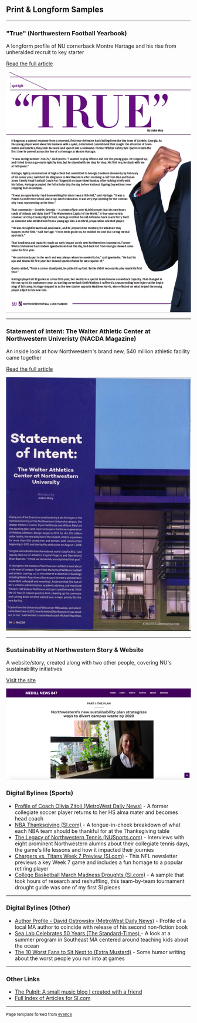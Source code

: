 ## Print & Longform Samples

---

### "True" (Northwestern Football Yearbook)
A longform profile of NU cornerback Montre Hartage and his rise from unheralded recruit to key starter

<p>
  <a href="/pdf/May01.pdf" target="_blank"> Read the full article </a>
  </p>

<img src="images/fullsizeoutput_7cf.jpeg"/>

---

### Statement of Intent: The Walter Athletic Center at Northwestern Univeristy (NACDA Magazine)
An inside look at how Northwestern's brand new, $40 million athletic facility came together 
<p>
  <a href="/pdf/WACsample.pdf" target="_blank"> Read the full article </a>
  </p>

<img src="images/fullsizeoutput_7ce.jpeg"/>

---

### Sustainability at Northwestern Story & Website
A website/story, created along with two other people, covering NU's sustainability initiatives
<p>
<a href="https://www.medillnews847.com/jour320/fall18/final/nutrash/index.html?fbclid=IwAR2vGl_eM6Usv3rIf30LUy13Rb6ILrs5cMPutuburBBpbQ2hqK0-DMOC-5Y" target="_blank"> Visit the site </a>
  </p>

<img src="images/medill-news-screenshot.png"/>



### Digital Bylines (Sports)

<ul>
  <li>
<a href="https://www.metrowestdailynews.com/story/sports/high-school/2020/09/21/familiar-face-millis-high-alum-olivia-zitoli-takes-over-as-head-girls-soccer-coach/42902257/" target="_blank"> Profile of Coach Olivia Zitoli (MetroWest Daily News)</a> 
   - A former collegiate soccer player returns to her HS alma mater and becomes head coach
  </li>
  <li>
<a href="https://www.si.com/nba/2019/11/28/thanksgiving-for-each-team" target="_blank"> NBA Thanksgiving (SI.com)</a>
    - A tongue-in-cheek breakdown of what each NBA team should be thankful for at the Thanksgiving table
  </li>
  <li>
<a href="https://nusports.com/news/2018/8/27/womens-tennis-legacy-of-leadership-the-alumni-network-of-northwestern-tennis.aspx" target="_blank"> The Legacy of Northwestern Tennis (NUSports.com)</a>
    - Interviews with eight prominent Northwestern alumns about their collegiate tennis days, the game's life lessons and how it impacted their journies
  </li>
  <li>
<a href="https://www.si.com/nfl/2019/10/17/titans-marcus-mariota-mike-vrabel-chargers-philip-rivers-brock-osweiler" target="_blank"> Chargers vs. Titans Week 7 Preview (SI.com)</a>
    - This NFL newsletter previews a key Week 7 game and includes a fun homage to a popular retiring player
  </li>
  <li>
<a href= "https://www.si.com/college/2019/10/16/march-madness-ncaa-tournament-droughts" target="_blank"> College Basketball March Madness Droughts (SI.com)</a>
    - A sample that took hours of research and reshuffling, this team-by-team tournament drought guide was one of my first SI pieces
  </li>
</ul>

---
### Digital Bylines (Other)

<ul>
  <li>
<a href= "https://www.metrowestdailynews.com/story/entertainment/books/2020/11/30/natick-author-david-ostrowsky-looks-back-pro-sports-1993-his-second-book/6465740002/" target"_blank"> Author Profile - David Ostrowsky (MetroWest Daily News)</a>
    - Profile of a local MA author to coincide with release of his second non-fiction book
  </li>
  <li>
 <a href= "https://www.southcoasttoday.com/photogallery/nb/20180823/news/817009997/PH/1" target"_blank"> Sea Lab Celebrates 50 Years (The Standard-Times) </a>
    - A look at a summer program in Southeast MA centered around teaching kids about the ocean
  </li>
  <li>
<a href= "https://www.si.com/extra-mustard/2019/11/22/ten-worst-fans-to-sit-next-to-at-a-game" target"_blank"> The 10 Worst Fans to Sit Next to (Extra Mustard)</a>
    - Some humor writing about the worst people you run into at games
  </li>
 </ul>
 
 ---
 ### Other Links 

<ul>
  <li>
<a href="https://thepulpit.github.io/" target="_blank"> The Pulpit: A small music blog I created with a friend </a>
  </li>
  <li>
    <a href="https://www.si.com/author/jake-may" target="_blank"> Full Index of Articles for SI.com </a>
  </li>
  </ul>

---
<p style="font-size:11px">Page template forked from <a href="https://github.com/evanca/quick-portfolio">evanca</a></p>
<!-- Remove above link if you don't want to attibute -->
